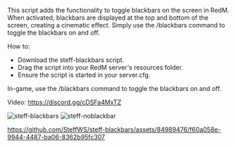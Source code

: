This script adds the functionality to toggle blackbars on the screen in RedM. When activated, blackbars are 
displayed at the top and bottom of the screen, creating a cinematic effect. Simply use the /blackbars command 
to toggle the blackbars on and off.

How to:
- Download the steff-blackbars script.
- Drag the script into your RedM server's resources folder.
- Ensure the script is started in your server.cfg.
  
In-game, use the /blackbars command to toggle the blackbars on and off.

Video:
https://discord.gg/cDSFa4MxTZ

![steff-blackbars](https://github.com/SteffWS/steff-blackbars/assets/84989476/8ab48252-9753-45fb-8e19-8d4d143c7879)
![steff-noblackbar](https://github.com/SteffWS/steff-blackbars/assets/84989476/dbd07e78-123a-4364-b939-451632999ff9)


https://github.com/SteffWS/steff-blackbars/assets/84989476/f60a058e-9944-4487-ba06-8362b95fc307
